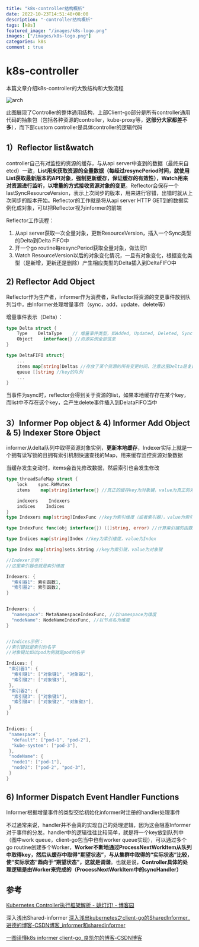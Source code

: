 ```yaml
title: "k8s-controller结构概析"
date: 2022-10-23T14:51:48+08:00 
description: "-controller结构概析"
tags: [k8s]
featured_image: "/images/k8s-logo.png"
images: ["/images/k8s-logo.png"]
categories: k8s
comment : true
```

# k8s-controller

本篇文章介绍k8s-controller的大致结构和大致流程

![arch](https://github.com/YaoZengzeng/KubernetesResearch/raw/master/pic/kubecontroller/arch.jpeg)

此图展现了Controller的整体通用结构，上部Client-go部分是所有controller通用代码的抽象包（包括各种资源的controller，kube-proxy等，**这部分大家都差不多**），而下部custom controller是具体controller的逻辑代码

## 1）Reflector list&watch

controller自己有对监控的资源的缓存，与从api server中查到的数据（最终来自etcd）一致，**List用来获取资源的全量数据（每经过resyncPeriod时间，就使用List获取最新版本的API对象，强制更新缓存，保证缓存的有效性），Watch用来对资源进行监听，以增量的方式接收资源对象的变更**。Reflector会保存一个lastSyncResourceVersion，表示上次同步的版本，用来进行容错，出错时就从上次同步的版本开始。Reflector的工作就是将从api server HTTP GET到的数据实例化成对象，可以把Reflector视为informer的前端

Reflector工作流程：

1. 从api server获取一次全量对象，更新ResourceVersion，插入一个Sync类型的Delta到Delta FIFO中
2. 开一个go routine每resyncPeriod获取全量对象，做法同1
3. Watch ResourceVersion以后的对象变化情况，一旦有对象变化，根据变化类型（是新增，更新还是删除）产生相应类型的Delta插入到DeltaFIFO中

## 2) Reflector Add Object

Reflector作为生产者，informer作为消费者，Reflector将资源的变更事件放到队列当中，由Informer处理增量事件（sync，add，update，delete等）

增量事件表示（Delta）：

```go
type Delta struct {
    Type    DeltaType    // 增量事件类型，如Added, Updated, Deleted, Sync
    Object    interface{} //资源实例全部信息
}
```

```go
type DeltaFIFO struct{
    ...
    items map[string]Deltas //存放了某个资源的所有变更时间，注意这里Delta是复数，Deltas代表的是切片
    queue []string //key的队列
    ...
}
```

当事件为sync时，reflector会得到关于资源的list，如果本地缓存存在某个key，而list中不存在这个key，会产生delete事件插入到DelataFIFO当中

## 3）Informer Pop object & 4) Informer Add Object & 5) Indexer Store Object

informer从delta队列中取得资源对象实例，**更新本地缓存**，Indexer实际上就是一个拥有读写锁的且拥有索引机制快速查找的Map，用来缓存监控资源对象数据

当缓存发生变动时，items会首先修改数据，然后索引也会发生修改

```go
type threadSafeMap struct {
    lock    sync.RWMutex
    items    map[string]interface{} //真正的缓存key为对象键，value为真正的对象

    indexers    Indexers
    indices    Indices
}
type Indexers map[string]IndexFunc //key为索引维度（或者索引器），value为索引函数

type IndexFunc func(obj interface{}) ([]string, error) //计算索引键的函数

type Indices map[string]Index //key为索引维度，value为Index

type Index map[string]sets.String //key为索引键，value为对象键
```

```go
//Indexer示例：
//这里索引器也就是索引维度

Indexers: {  
  "索引器1": 索引函数1,
  "索引器2": 索引函数2,
}


Indexers: {  
  "namespace": MetaNamespaceIndexFunc, //以namespace为维度
  "nodeName": NodeNameIndexFunc, //以节点名为维度
}


//Indices示例：
//索引键就是索引的名字
//对象键比如以pod为例就是pod的名字

Indices: {
 "索引器1": {  
  "索引键1": ["对象键1", "对象键2"],  
  "索引键2": ["对象键3"],   
 },
 "索引器2": {  
  "索引键3": ["对象键1"],  
  "索引键4": ["对象键2", "对象键3"],  
 }
}


Indices: {
 "namespace": {  
  "default": ["pod-1", "pod-2"],  
  "kube-system": ["pod-3"],   
 },
 "nodeName": {  
  "node1": ["pod-1"],  
  "node2": ["pod-2", "pod-3"],  
 }
}
```

## 6) Informer Dispatch Event Handler Functions

Informer根据增量事件的类型交给初始化informer时注册的handler处理事件

不过通常来说，handler并不会真的实现自己的处理逻辑，因为这会阻塞Informer对于事件的分发。handler中的逻辑往往比较简单，就是将一个key放到队列中（图中work queue，client-go包当中也有worker queue实现），可以通过多个go routine创建多个Worker，**Worker不断地通过ProcessNextWorkItem从队列中取得key，然后从缓存中取得“期望状态”，与从集群中取得的“实际状态”比较，使“实际状态”趋向于“期望状态”，这就是调谐**。也就是说，**Controller具体的处理逻辑是由Worker来完成的（ProcessNextWorkItem中的syncHandler）**

## 参考

[Kubernetes Controller执行框架解析 - 姚灯灯! - 博客园](https://www.cnblogs.com/YaoDD/p/11391344.html)

深入浅出Shared-informer [深入浅出kubernetes之client-go的SharedInformer_进德的博客-CSDN博客_informer和sharedinformer](https://blog.csdn.net/weixin_42663840/article/details/81699303)

[一图读懂k8s informer client-go_良凯尔的博客-CSDN博客](https://blog.csdn.net/kyle18826138721/article/details/125355230?spm=1001.2014.3001.5502)